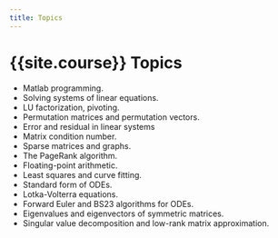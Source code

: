 ```yaml
---
title: Topics
---
```


# {{site.course}} Topics

* Matlab programming.
* Solving systems of linear equations.
* LU factorization, pivoting.
* Permutation matrices and permutation vectors.
* Error and residual in linear systems
* Matrix condition number.
* Sparse matrices and graphs.
* The PageRank algorithm.
* Floating-point arithmetic.
* Least squares and curve fitting.
* Standard form of ODEs.
* Lotka-Volterra equations.
* Forward Euler and BS23 algorithms for ODEs.
* Eigenvalues and eigenvectors of symmetric matrices.
* Singular value decomposition and low-rank matrix approximation.